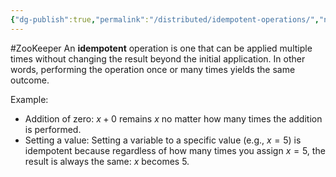 ```yaml
---
{"dg-publish":true,"permalink":"/distributed/idempotent-operations/","noteIcon":"","created":"2024-06-20T14:06:19.423+08:00","updated":"2024-06-25T12:26:38.512+08:00"}
---
```


#ZooKeeper 
An **idempotent** operation is one that can be applied multiple times without changing the result beyond the initial application. In other words, performing the operation once or many times yields the same outcome.

Example:
- Addition of zero:  $x + 0$  remains $x$  no matter how many times the addition is performed.
- Setting a value: Setting a variable to a specific value (e.g., $x = 5$) is idempotent because regardless of how many times you assign $x = 5$, the result is always the same:  $x$  becomes $5$.
